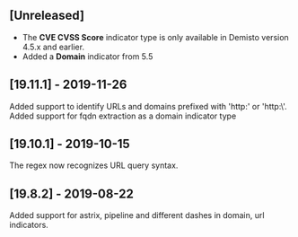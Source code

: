 ## [Unreleased]
- The **CVE CVSS Score** indicator type is only available in Demisto version 4.5.x and earlier.
- Added a **Domain** indicator from 5.5

## [19.11.1] - 2019-11-26
Added support to identify URLs and domains prefixed with 'http:' or 'http:\\'.
Added support for fqdn extraction as a domain indicator type

## [19.10.1] - 2019-10-15
The regex now recognizes URL query syntax.

## [19.8.2] - 2019-08-22
Added support for astrix, pipeline and different dashes in domain, url indicators.
